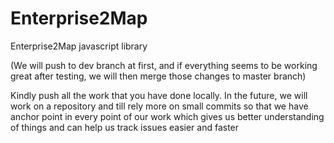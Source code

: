 # Enterprise2Map
Enterprise2Map javascript library 

(We will push to dev branch at first, and if everything seems to be working great after testing, we will then merge those changes to master branch)

Kindly push all the work that you have done locally. In the future, we will work on a repository and till rely more on small commits so that we have anchor point in every point of our work which gives us better understanding of things and can help us track issues easier and faster
